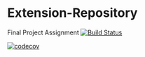 # Extension-Repository
Final Project Assignment
[![Build Status](https://travis-ci.org/PenyoKolev/Extension-Repository.svg?branch=master)](https://travis-ci.org/PenyoKolev/Extension-Repository)

[![codecov](https://codecov.io/gh/PenyoKolev/Extension-Repository/branch/master/graph/badge.svg)](https://codecov.io/gh/PenyoKolev/Extension-Repository)
